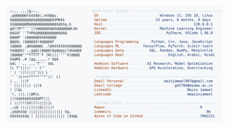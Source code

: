 <picture>
  <source srcset="https://raw.githubusercontent.com/mmazinjameel/mmazinjameel/main/dark_mode.svg?v=1751710213" media="(prefers-color-scheme: dark)">
  <img src="https://raw.githubusercontent.com/mmazinjameel/mmazinjameel/main/light_mode.svg?v=1751710213">
</picture>

